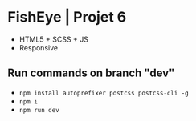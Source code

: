 # FishEye | Projet 6

- HTML5 + SCSS + JS
- Responsive

## Run commands on branch "dev"
- `npm install autoprefixer postcss postcss-cli -g`
- `npm i`
- `npm run dev`
